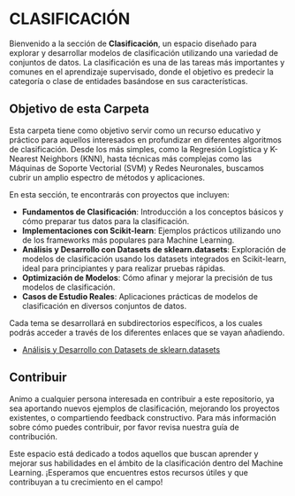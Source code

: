 # CLASIFICACIÓN

Bienvenido a la sección de **Clasificación**, un espacio diseñado para explorar y desarrollar modelos de clasificación utilizando una variedad de conjuntos de datos. La clasificación es una de las tareas más importantes y comunes en el aprendizaje supervisado, donde el objetivo es predecir la categoría o clase de entidades basándose en sus características.

## Objetivo de esta Carpeta

Esta carpeta tiene como objetivo servir como un recurso educativo y práctico para aquellos interesados en profundizar en diferentes algoritmos de clasificación. Desde los más simples, como la Regresión Logística y K-Nearest Neighbors (KNN), hasta técnicas más complejas como las Máquinas de Soporte Vectorial (SVM) y Redes Neuronales, buscamos cubrir un amplio espectro de métodos y aplicaciones.

En esta sección, te encontrarás con proyectos que incluyen:

- **Fundamentos de Clasificación**: Introducción a los conceptos básicos y cómo preparar tus datos para la clasificación.
- **Implementaciones con Scikit-learn**: Ejemplos prácticos utilizando uno de los frameworks más populares para Machine Learning.
- **Análisis y Desarrollo con Datasets de sklearn.datasets**: Exploración de modelos de clasificación usando los datasets integrados en Scikit-learn, ideal para principiantes y para realizar pruebas rápidas.
- **Optimización de Modelos**: Cómo afinar y mejorar la precisión de tus modelos de clasificación.
- **Casos de Estudio Reales**: Aplicaciones prácticas de modelos de clasificación en diversos conjuntos de datos.

Cada tema se desarrollará en subdirectorios específicos, a los cuales podrás acceder a través de los diferentes enlaces que se vayan añadiendo.

- [Análisis y Desarrollo con Datasets de sklearn.datasets](./SKLEARN_datasets)

## Contribuir

Animo a cualquier persona interesada en contribuir a este repositorio, ya sea aportando nuevos ejemplos de clasificación, mejorando los proyectos existentes, o compartiendo feedback constructivo. Para más información sobre cómo puedes contribuir, por favor revisa nuestra guía de contribución.

Este espacio está dedicado a todos aquellos que buscan aprender y mejorar sus habilidades en el ámbito de la clasificación dentro del Machine Learning. ¡Esperamos que encuentres estos recursos útiles y que contribuyan a tu crecimiento en el campo!

